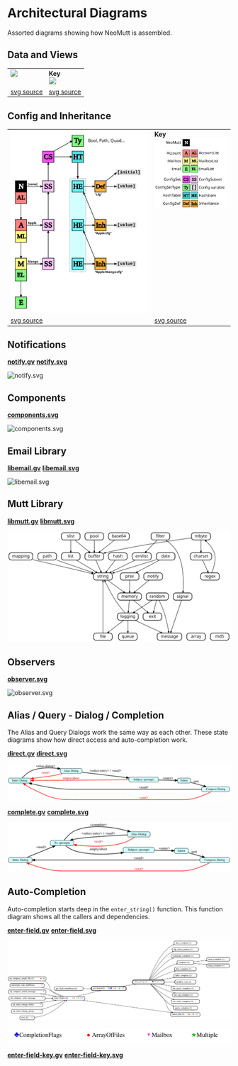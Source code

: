 # Architectural Diagrams

Assorted diagrams showing how NeoMutt is assembled.

## Data and Views

<table>
  <tr>
    <td valign="top"><img width="750" src="arch.svg"></td>
    <td valign="top"><b>Key</b><br><img width="250" src="arch-key.svg"></td>
  </tr>
  <tr>
    <td valign="top"><a href="arch.svg">svg source</a></td>
    <td valign="top"><a href="arch-key.svg">svg source</a></td>
  </tr>
</table>

## Config and Inheritance

<table>
  <tr>
    <td valign="top"><img width="500" src="config-arch.svg"></td>
    <td valign="top"><b>Key</b><br><img width="250" src="config-arch-key.svg"></td>
  </tr>
  <tr>
    <td valign="top"><a href="config-arch.svg">svg source</a></td>
    <td valign="top"><a href="config-arch-key.svg">svg source</a></td>
  </tr>
</table>

## Notifications

**[notify.gv](notify.gv)** **[notify.svg](notify.svg)**

![notify.svg](notify.svg)

## Components

**[components.svg](components.svg)**

![components.svg](components.svg)

## Email Library

**[libemail.gv](libemail.gv)** **[libemail.svg](libemail.svg)**

![libemail.svg](libemail.svg)

## Mutt Library

**[libmutt.gv](libmutt.gv)** **[libmutt.svg](libmutt.svg)**

![libmutt.svg](libmutt.svg)

## Observers

**[observer.svg](observer.svg)**

![observer.svg](observer.svg)

## Alias / Query - Dialog / Completion

The Alias and Query Dialogs work the same way as each other.
These state diagrams show how direct access and auto-completion work.

**[direct.gv](direct.gv)** **[direct.svg](direct.svg)**

![direct.svg](direct.svg)

**[complete.gv](complete.gv)** **[complete.svg](complete.svg)**

![complete.svg](complete.svg)

## Auto-Completion

Auto-completion starts deep in the `enter_string()` function.
This function diagram shows all the callers and dependencies.

**[enter-field.gv](enter-field.gv)** **[enter-field.svg](enter-field.svg)**

![enter-field](enter-field.svg)

![enter-field-key](enter-field-key.svg)

**[enter-field-key.gv](enter-field-key.gv)** **[enter-field-key.svg](enter-field-key.svg)**

